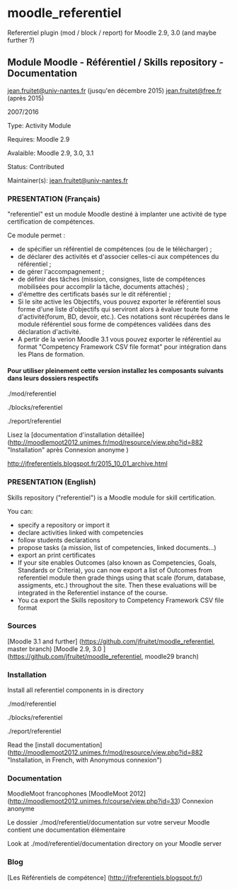 moodle_referentiel
==================

Referentiel plugin (mod / block / report) for Moodle  2.9, 3.0 (and maybe further ?)

## Module Moodle - Référentiel / Skills repository - Documentation

jean.fruitet@univ-nantes.fr   (jusqu'en décembre 2015)
jean.fruitet@free.fr (après 2015)

2007/2016

Type: Activity Module

Requires: Moodle 2.9

Avalaible: Moodle 2.9, 3.0, 3.1

Status: Contributed

Maintainer(s): jean.fruitet@univ-nantes.fr

### PRESENTATION (Français)

"referentiel" est un module Moodle destiné à implanter une activité de type certification
de compétences.

Ce module permet :

* de spécifier un référentiel de compétences (ou de le télécharger) ;
* de déclarer des activités et d'associer celles-ci aux compétences du référentiel ;
* de gérer l'accompagnement ;
* de définir des tâches (mission, consignes, liste de compétences mobilisées pour accomplir la tâche, documents attachés) ;
* d'émettre des certificats basés sur le dit référentiel ;
* Si le site active les Objectifs, vous pouvez exporter le référentiel sous forme d'une
liste d'objectifs qui serviront alors à évaluer toute forme d'activité(forum, BD, devoir, etc.).
Ces notations sont récupérées dans le module référentiel sous forme de compétences validées dans des déclaration d'activité.
* A pertir de la verion Moodle 3.1 vous pouvez exporter le référentiel au format  "Competency Framework CSV file format" pour intégration dans les Plans de formation.

#### Pour utiliser pleinement cette version installez les composants suivants dans leurs dossiers respectifs

./mod/referentiel

./blocks/referentiel

./report/referentiel

Lisez la [documentation d'installation détaillée] (http://moodlemoot2012.unimes.fr/mod/resource/view.php?id=882 "Installation" après Connexion anonyme )

http://jfreferentiels.blogspot.fr/2015_10_01_archive.html

### PRESENTATION (English)

Skills repository ("referentiel") is a Moodle module for skill certification.

You can:

* specify a repository or import it
* declare activities linked with competencies
* follow students declarations
* propose tasks (a mission, list of competencies, linked documents...)
* export an print certificates
* If your site enables Outcomes (also known as Competencies, Goals, Standards or Criteria), you can now export a list of Outcomes from referentiel module then grade things using
that scale (forum, database, assigments, etc.) throughout the site. Then these evaluations will be integrated in the Referentiel instance of the course.
* You ca export the Skills repository to Competency Framework CSV file format

### Sources

[Moodle 3.1 and further] (https://github.com/jfruitet/moodle_referentiel, master branch)
[Moodle 2.9, 3.0 ] (https://github.com/jfruitet/moodle_referentiel, moodle29 branch)

### Installation

Install all referentiel components in is directory

./mod/referentiel

./blocks/referentiel

./report/referentiel

Read the [install documentation] (http://moodlemoot2012.unimes.fr/mod/resource/view.php?id=882 "Installation, in French, with Anonymous connexion")

### Documentation

MoodleMoot francophones
[MoodleMoot 2012] (http://moodlemoot2012.unimes.fr/course/view.php?id=33) Connexion anonyme

Le dossier
./mod/referentiel/documentation
sur votre serveur Moodle contient une documentation élémentaire

Look at
./mod/referentiel/documentation directory on your Moodle server

### Blog
[Les Référentiels de compétence] (http://jfreferentiels.blogspot.fr/)